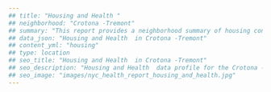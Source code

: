 ```yaml
---
## title: "Housing and Health "
## neighborhood: "Crotona -Tremont"
## summary: "This report provides a neighborhood summary of housing conditions and related health outcomes. It also describes population characteristics that can increase vulnerability to housing hazards."
## data_json: "Housing and Health  in Crotona -Tremont"
## content_yml: "housing"
## type: location
## seo_title: "Housing and Health  in Crotona -Tremont"
## seo_description: "Housing and Health  data profile for the Crotona -Tremont neighborhood of NYC."
## seo_image: "images/nyc_health_report_housing_and_health.jpg"
---
```

